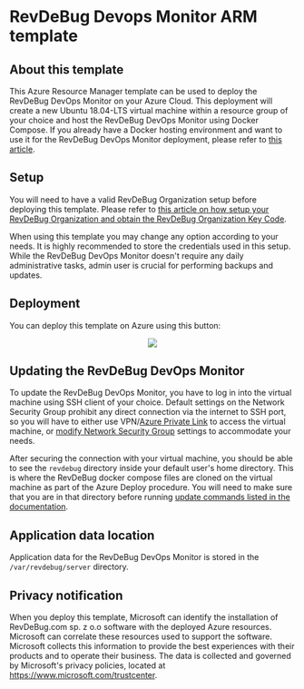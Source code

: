 # RevDeBug Devops Monitor ARM template

## About this template
This Azure Resource Manager template can be used to deploy the RevDeBug DevOps Monitor on your Azure Cloud. This deployment will create a new Ubuntu 18.04-LTS virtual machine within a resource group of your choice and host the RevDeBug DevOps Monitor using Docker Compose. If you already have a Docker hosting environment and want to use it for the RevDeBug DevOps Monitor deployment, please refer to [this article](https://revdebug.gitbook.io/revdebug/installing-revdebug-server).

## Setup
You will need to have a valid RevDeBug Organization setup before deploying this template. Please refer to [this article on how setup your RevDeBug Organization and obtain the RevDeBug Organization Key Code](https://revdebug.gitbook.io/revdebug/installing-revdebug-server#prerequisite-creating-organization-on-portal-revdebug-com).

When using this template you may change any option according to your needs. It is highly recommended to store the credentials used in this setup. While the RevDeBug DevOps Monitor doesn't require any daily administrative tasks, admin user is crucial for performing backups and updates.

## Deployment
You can deploy this template on Azure using this button:

<p align="center">
	<a href="https://portal.azure.com/#create/Microsoft.Template/uri/https%3A%2F%2Fraw.githubusercontent.com%2FRevDeBug%2Fazure-template%2Fmaster%2Fserver%2Fazuredeploy.json" target="_blank">
		<img src="http://azuredeploy.net/deploybutton.png"/>
	</a>
</p>

## Updating the RevDeBug DevOps Monitor
To update the RevDeBug DevOps Monitor, you have to log in into the virtual machine using SSH client of your choice. Default settings on the Network Security Group prohibit any direct connection via the internet to SSH port, so you will have to either use VPN/[Azure Private Link](https://azure.microsoft.com/en-us/services/private-link/) to access the virtual machine, or [modify Network Security Group](https://docs.microsoft.com/en-us/azure/virtual-network/network-security-groups-overview) settings to accommodate your needs.

After securing the connection with your virtual machine, you should be able to see the `revdebug` directory inside your default user's home directory. This is where the RevDeBug docker compose files are cloned on the virtual machine as part of the Azure Deploy procedure. You will need to make sure that you are in that directory before running [update commands listed in the documentation](https://revdebug.gitbook.io/revdebug/updating-revdebug-server).
## Application data location
Application data for the RevDeBug DevOps Monitor is stored in the `/var/revdebug/server` directory.

## Privacy notification
When you deploy this template, Microsoft can identify the installation of RevDeBug.com sp. z o.o software with the deployed Azure resources. Microsoft can correlate these resources used to support the software. Microsoft collects this information to provide the best experiences with their products and to operate their business. The data is collected and governed by Microsoft's privacy policies, located at https://www.microsoft.com/trustcenter.
